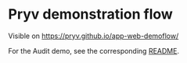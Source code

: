 # Pryv demonstration flow

Visible on https://pryv.github.io/app-web-demoflow/ 

For the Audit demo, see the corresponding [README](./src/audit/README.md).
